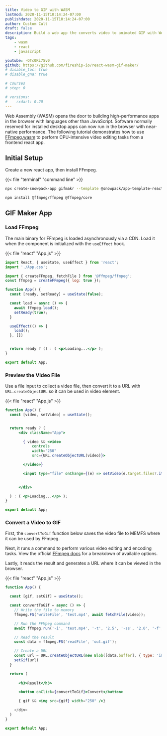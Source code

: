 ```yaml
---
title: Video to GIF with WASM
lastmod: 2020-11-15T10:14:24-07:00
publishdate: 2020-11-15T10:14:24-07:00
author: Custom Cult
draft: false
description: Build a web app the converts video to animated GIF with Web Assembly.
tags: 
    - wasm
    - react
    - javascript

youtube: -OTc0Ki7Sv0
github: https://github.com/fireship-io/react-wasm-gif-maker/
# disable_toc: true
# disable_qna: true

# courses
# step: 0

# versions:
#    rxdart: 0.20
---
```


Web Assembly (WASM) opens the door to building high-performance apps in the browser with languages other than JavaScript. Software normally reserved for installed desktop apps can now run in the browser with near-native performance. The following tutorial demonstrates how to use [FFmpeg.wasm](https://ffmpegwasm.github.io/) to perform CPU-intensive video editing tasks from a frontend react app. 

## Initial Setup

Create a new react app, then install FFmpeg. 

{{< file "terminal" "command line" >}}
```bash
npx create-snowpack-app gifmakr --template @snowpack/app-template-react

npm install @ffmpeg/ffmpeg @ffmpeg/core
```

## GIF Maker App

### Load FFmpeg

The main binary for FFmpeg is loaded asynchronously via a CDN. Load it when the component is initialized with the `useEffect` hook. 

{{< file "react" "App.js" >}}
```jsx
import React, { useState, useEffect } from 'react';
import './App.css';

import { createFFmpeg, fetchFile } from '@ffmpeg/ffmpeg';
const ffmpeg = createFFmpeg({ log: true });

function App() {
  const [ready, setReady] = useState(false);

  const load = async () => {
    await ffmpeg.load();
    setReady(true);
  }

  useEffect(() => {
    load();
  }, [])


  return ready ? () : ( <p>Loading...</p> );
}

export default App;
```

### Preview the Video File

Use a file input to collect a video file, then convert it to a URL with `URL.createObjectURL` so it can be used in video element. 


{{< file "react" "App.js" >}}
```jsx
function App() {
  const [video, setVideo] = useState();


  return ready ? (
      <div className="App">

        { video && <video
            controls
            width="250"
            src={URL.createObjectURL(video)}>

        </video>}

        <input type="file" onChange={(e) => setVideo(e.target.files?.item(0))} />

        
      </div>

  ) : ( <p>Loading...</p> );
}

export default App;
```

### Convert a Video to GIF

First, the `convertToGif` function below saves the video file to MEMFS where it can be used by FFmpeg. 

Next, it runs a command to perform various video editing and encoding tasks. View the official [FFmpeg docs](https://ffmpeg.org/ffmpeg.html) for a breakdown of available options. 

Lastly, it reads the result and generates a URL where it can be viewed in the browser. 

{{< file "react" "App.js" >}}
```jsx
function App() {

  const [gif, setGif] = useState();

  const convertToGif = async () => {
    // Write the file to memory 
    ffmpeg.FS('writeFile', 'test.mp4', await fetchFile(video));

    // Run the FFMpeg command
    await ffmpeg.run('-i', 'test.mp4', '-t', '2.5', '-ss', '2.0', '-f', 'gif', 'out.gif');

    // Read the result
    const data = ffmpeg.FS('readFile', 'out.gif');

    // Create a URL
    const url = URL.createObjectURL(new Blob([data.buffer], { type: 'image/gif' }));
    setGif(url)
  }

  return (
     
      <h3>Result</h3>

      <button onClick={convertToGif}>Convert</button>

      { gif && <img src={gif} width="250" />}

    </div>
  )
}

export default App;
```
